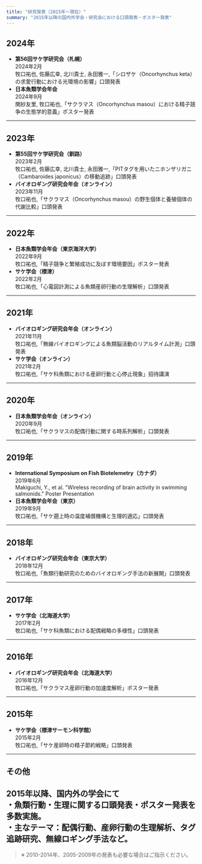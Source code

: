 ```yaml
---
title: "研究発表（2015年〜現在）"
summary: "2015年以降の国内外学会・研究会における口頭発表・ポスター発表"
---
```

## 2024年
- **第56回サケ学研究会（札幌）**  
  2024年2月  
  牧口祐也, 佐藤広幸, 北川貴士, 永田雅一,「シロザケ（Oncorhynchus keta）の求愛行動における光環境の影響」口頭発表
- **日本魚類学会年会**  
  2024年9月  
  関紗友里, 牧口祐也,「サクラマス（Oncorhynchus masou）における精子競争の生態学的意義」ポスター発表
---
## 2023年
- **第55回サケ学研究会（釧路）**  
  2023年2月  
  牧口祐也, 佐藤広幸, 北川貴士, 永田雅一,「PITタグを用いたニホンザリガニ（Cambaroides japonicus）の移動追跡」口頭発表
- **バイオロギング研究会年会（オンライン）**  
  2023年11月  
  牧口祐也,「サクラマス（Oncorhynchus masou）の野生個体と養殖個体の代謝比較」口頭発表
---
## 2022年
- **日本魚類学会年会（東京海洋大学）**  
  2022年9月  
  牧口祐也,「精子競争と繁殖成功に及ぼす環境要因」ポスター発表
- **サケ学会（標津）**  
  2022年2月  
  牧口祐也,「心電図計測による魚類産卵行動の生理解析」口頭発表
---
## 2021年
- **バイオロギング研究会年会（オンライン）**  
  2021年11月  
  牧口祐也,「無線バイオロギングによる魚類脳活動のリアルタイム計測」口頭発表
- **サケ学会（オンライン）**  
  2021年2月  
  牧口祐也,「サケ科魚類における産卵行動と心停止現象」招待講演
---
## 2020年
- **日本魚類学会年会（オンライン）**  
  2020年9月  
  牧口祐也,「サクラマスの配偶行動に関する時系列解析」口頭発表
---
## 2019年
- **International Symposium on Fish Biotelemetry（カナダ）**  
  2019年6月  
  Makiguchi, Y., et al. "Wireless recording of brain activity in swimming salmonids." Poster Presentation
- **日本魚類学会年会（東京）**  
  2019年9月  
  牧口祐也,「サケ遡上時の温度補償機構と生理的適応」口頭発表
---
## 2018年
- **バイオロギング研究会年会（東京大学）**  
  2018年12月  
  牧口祐也,「魚類行動研究のためのバイオロギング手法の新展開」口頭発表
---
## 2017年
- **サケ学会（北海道大学）**  
  2017年2月  
  牧口祐也,「サケ科魚類における配偶戦略の多様性」口頭発表
---
## 2016年
- **バイオロギング研究会年会（北海道大学）**  
  2016年12月  
  牧口祐也,「サクラマス産卵行動の加速度解析」ポスター発表
---
## 2015年
- **サケ学会（標津サーモン科学館）**  
  2015年2月  
  牧口祐也,「サケ産卵時の精子節約戦略」口頭発表
---
## その他
2015年以降、国内外の学会にて  
・魚類行動・生理に関する口頭発表・ポスター発表を多数実施。  
・主なテーマ：配偶行動、産卵行動の生理解析、タグ追跡研究、無線ロギング手法など。
---
> ※ 2010-2014年、2005-2009年の発表も必要な場合はご指示ください。